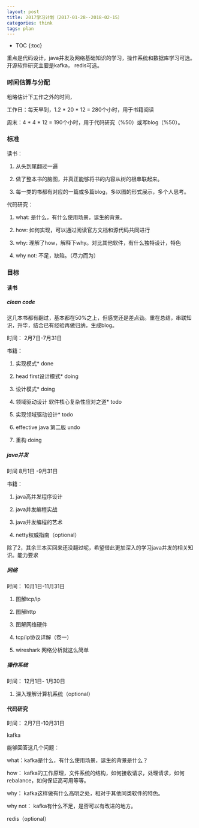 ```yaml
---
layout: post
title: 2017学习计划（2017-01-28--2018-02-15）
categories: think
tags: plan
---
```


* TOC
{:toc}

重点是代码设计，java并发及网络基础知识的学习，操作系统和数据库学习可选。开源软件研究主要是kafka， redis可选。

### 时间估算与分配

粗略估计下工作之外的时间，

工作日：每天早到，1.2 * 20 * 12 = 280个小时，用于书籍阅读

周末：4 * 4 * 12 = 190个小时，用于代码研究（%50）或写blog（%50）。

### 标准

读书：

1. 从头到尾翻过一遍

2. 做了整本书的脑图，并真正能够将书的内容从树的根串联起来。

3. 每一类的书都有对应的一篇或多篇blog，多以图的形式展示，多个人思考。

代码研究：

1. what: 是什么，有什么使用场景，诞生的背景。

2. how: 如何实现，可以通过阅读官方文档和源代码共同进行

3. why: 理解了how，解释下why。对比其他软件，有什么独特设计，特色

4. why not: 不足，缺陷。（尽力而为）

### 目标

#### 读书

##### clean code

这几本书都有翻过，基本都在50%之上，但感觉还是差点劲。重在总结，串联知识，升华，结合已有经验再做归纳，生成blog。

时间： 2月7日-7月31日 

书籍：

1. 实现模式*  done

2. head first设计模式* doing

3. 设计模式*  doing

4. 领域驱动设计 软件核心复杂性应对之道* todo

5. 实现领域驱动设计*  todo

6. effective java 第二版  undo

7. 重构  doing

##### java并发

时间 8月1日 -9月31日

书籍：

1. java高并发程序设计

2. java并发编程实战

3. java并发编程的艺术

4. netty权威指南（optional）

除了2，其余三本买回来还没翻过呢，希望借此更加深入的学习java并发的相关知识。能力要求

##### 网络

时间： 10月1日-11月31日

1. 图解tcp/ip

2. 图解http

3. 图解网络硬件

4. tcp/ip协议详解（卷一）

5. wireshark 网络分析就这么简单

##### 操作系统

时间： 12月1日- 1月30日

1. 深入理解计算机系统（optional）

#### 代码研究

时间： 2月7日-10月31日

kafka

能够回答这几个问题：

what：kafka是什么，有什么使用场景，诞生的背景是什么？

how： kafka的工作原理，文件系统的结构，如何接收请求，处理请求，如何rebalance，如何保证高可用等等。

why： kafka这样做有什么高明之处，相对于其他同类软件的特色。

why not： kafka有什么不足，是否可以有改进的地方。

redis（optional）
